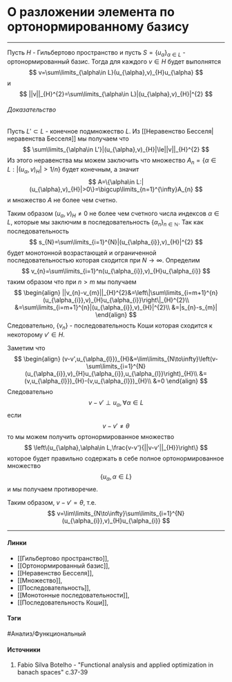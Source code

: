 # О разложении элемента по ортонормированному базису
***
Пусть $H$ - Гильбертово пространство и пусть $S=\{u_{\alpha}\}_{\alpha\in L}$ - ортонормированный базис. Тогда для каждого $v\in H$ будет выполнятся
$$
v=\sum\limits_{\alpha\in L}(u_{\alpha},v)_{H}u_{\alpha}
$$
и
$$
||v||_{H}^{2}=\sum\limits_{\alpha\in L}|(u_{\alpha},v)_{H}|^{2}
$$
###### Доказательство
Пусть $L'\subset L$ - конечное подмножество $L$. Из [[Неравенство Бесселя|неравенства Бесселя]] мы получаем что
$$
\sum\limits_{\alpha\in L'}|(u_{\alpha},v)_{H}|\le||v||_{H}^{2}
$$
Из этого неравенства мы можем заключить что множество $A_{n}=\{\alpha\in L:|(u_{\alpha},v)_{H}|>1/n\}$ будет конечным, а значит
$$
A=\{\alpha\in L:|(u_{\alpha},v)_{H}|>0\}=\bigcup\limits_{n=1}^{\infty}A_{n}
$$
и множество $A$ не более чем счетно.

Таким образом $(u_{\alpha},v)_{H}\ne0$ не более чем счетного числа индексов $\alpha\in L$, которые мы заключим в последовательность $\{\alpha_{n}\}_{n\in\mathbb{N}}$. Так как последовательность
$$
s_{N}=\sum\limits_{i=1}^{N}|(u_{\alpha_{i}},v)_{H}|^{2}
$$
будет монотонной возрастающей и ограниченной последовательностью которая сходится при $N\to\infty$. Определим
$$
v_{n}=\sum\limits_{i=1}^n(u_{\alpha_{i}},v)_{H}u_{\alpha_{i}}
$$
таким образом что при $n>m$ мы получаем
$$
\begin{align}
||v_{n}-v_{m}||_{H}^{2}&=\left\|\sum\limits_{i=m+1}^{n}(u_{\alpha_{i}},v)_{H}u_{\alpha_{i}}\right\|_{H}^{2}\\
&=\sum\limits_{i=m+1}^{n}|(u_{\alpha_{i}},v)_{H}|^{2}\\
&=|s_{n}-s_{m}|
\end{align}
$$
Следовательно, $\{v_{n}\}$ - последовательность Коши которая сходится к некоторому $v'\in H$.

Заметим что
$$
\begin{align}
(v-v',u_{\alpha_{l}})_{H}&=\lim\limits_{N\to\infty}\left(v-\sum\limits_{i=1}^{N}(u_{\alpha_{i}},v)_{H}u_{\alpha_{i}},u_{\alpha_{l}}\right)_{H}\\
&=(v,u_{\alpha_{l}})_{H}-(v,u_{\alpha_{l}})_{H}\\
&=0
\end{align}
$$
Следовательно
$$
v-v'\perp u_{\alpha},\forall\alpha\in L
$$
если
$$
v-v'\ne\theta
$$
то мы можем получить ортонормированное множество
$$
\left\{u_{\alpha},\alpha\in L,\frac{v-v'}{||v-v'||_{H}}\right\}
$$
которое будет правильно содержать в себе полное ортонормированное множество 
$$
\{u_{\alpha},\alpha\in L\}
$$
и мы получаем противоречие.

Таким образом, $v-v'=\theta$, т.е.
$$
v=\lim\limits_{N\to\infty}\sum\limits_{i=1}^{N}(u_{\alpha_{i}},v)_{H}u_{\alpha_{i}}
$$
***
#### Линки
- [[Гильбертово пространство]],
- [[Ортонормированный базис]],
- [[Неравенство Бесселя]],
- [[Множество]],
- [[Последовательность]],
- [[Монотонные последовательности]],
- [[Последовательность Коши]],
#### Тэги
 #Анализ/Функциональный 
#### Источники
1. Fabio Silva Botelho - "Functional analysis and applied optimization in banach spaces" c.37-39